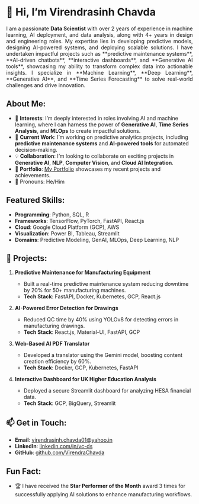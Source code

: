 # 👋 Hi, I’m Virendrasinh Chavda

<p align="justify">
I am a passionate <strong> Data Scientist</strong>  with over 2 years of experience in machine learning, AI deployment, and data analysis, along with 4+ years in design and engineering roles. My expertise lies in developing predictive models, designing AI-powered systems, and deploying scalable solutions. I have undertaken impactful projects such as **predictive maintenance systems**, **AI-driven chatbots**, **interactive dashboards**, and **Generative AI tools**, showcasing my ability to transform complex data into actionable insights. I specialize in **Machine Learning**, **Deep Learning**, **Generative AI**, and **Time Series Forecasting** to solve real-world challenges and drive innovation.

</p>

## About Me:
- 👀 **Interests**: I’m deeply interested in roles involving AI and machine learning, where I can harness the power of **Generative AI**, **Time Series Analysis**, and **MLOps** to create impactful solutions.
- 🌱 **Current Work**: I’m working on predictive analytics projects, including **predictive maintenance systems** and **AI-powered tools** for automated decision-making.
- 💡 **Collaboration**: I’m looking to collaborate on exciting projects in **Generative AI**, **NLP**, **Computer Vision**, and **Cloud AI Integration**.
- 💼 **Portfolio**: [My Portfolio](https://virendrachavda.github.io/folio/) showcases my recent projects and achievements.
- 🙂 Pronouns: He/Him

## Featured Skills:
- **Programming**: Python, SQL, R
- **Frameworks**: TensorFlow, PyTorch, FastAPI, React.js
- **Cloud**: Google Cloud Platform (GCP), AWS
- **Visualization**: Power BI, Tableau, Streamlit
- **Domains**: Predictive Modeling, GenAI, MLOps, Deep Learning, NLP

## 🚀 Projects:
1. **Predictive Maintenance for Manufacturing Equipment**  
   - Built a real-time predictive maintenance system reducing downtime by 20% for 50+ manufacturing machines.  
   - **Tech Stack**: FastAPI, Docker, Kubernetes, GCP, React.js

2. **AI-Powered Error Detection for Drawings**  
   - Reduced QC time by 40% using YOLOv8 for detecting errors in manufacturing drawings.  
   - **Tech Stack**: React.js, Material-UI, FastAPI, GCP

3. **Web-Based AI PDF Translator**  
   - Developed a translator using the Gemini model, boosting content creation efficiency by 60%.  
   - **Tech Stack**: Docker, GCP, Kubernetes, FastAPI

4. **Interactive Dashboard for UK Higher Education Analysis**  
   - Deployed a secure Streamlit dashboard for analyzing HESA financial data.  
   - **Tech Stack**: GCP, BigQuery, Streamlit

## 📫 Get in Touch:
- **Email**: [virendrasinh.chavda01@yahoo.in](mailto:virendrasinh.chavda01@yahoo.in)  
- **LinkedIn**: [linkedin.com/in/vc-ds](https://www.linkedin.com/in/vc-ds)  
- **GitHub**: [github.com/VirendraChavda](https://github.com/VirendraChavda)

## Fun Fact:
- 🏆 I have received the **Star Performer of the Month** award 3 times for successfully applying AI solutions to enhance manufacturing workflows.

<!---
VirendraChavda/VirendraChavda is a ✨ special ✨ repository because its `README.md` (this file) appears on your GitHub profile.
You can click the Preview link to take a look at your changes.
--->

